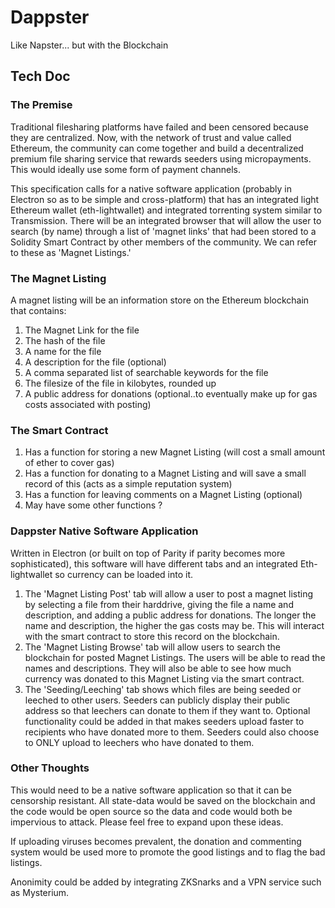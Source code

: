 # Dappster
Like Napster... but with the Blockchain



## Tech Doc

### The Premise

  Traditional filesharing platforms have failed and been censored because they are centralized.  Now, with the network of trust and value called Ethereum, the community can come together and build a decentralized premium file sharing service that rewards seeders using micropayments.  This would ideally use some form of payment channels.
  
  This specification calls for a native software application (probably in Electron so as to be simple and cross-platform) that has an integrated light Ethereum wallet (eth-lightwallet) and integrated torrenting system similar to Transmission.  There will be an integrated browser that will allow the user to search (by name) through a list of 'magnet links' that had been stored to a Solidity Smart Contract by other members of the community.  We can refer to these as 'Magnet Listings.'
  
### The Magnet Listing 

A magnet listing will be an information store on the Ethereum blockchain that contains:
1. The Magnet Link for the file
2. The hash of the file
3. A name for the file
4. A description for the file (optional)
5. A comma separated list of searchable keywords for the file 
6. The filesize of the file in kilobytes, rounded up
7. A public address for donations (optional..to eventually make up for gas costs associated with posting)

### The Smart Contract

1. Has a function for storing a new Magnet Listing (will cost a small amount of ether to cover gas)
2. Has a function for donating to a Magnet Listing and will save a small record of this (acts as a simple reputation system) 
3. Has a function for leaving comments on a Magnet Listing (optional)
4. May have some other functions ? 

### Dappster Native Software Application

 Written in Electron (or built on top of Parity if parity becomes more sophisticated), this software will have different tabs and an integrated Eth-lightwallet so currency can be loaded into it.  
 
 1. The 'Magnet Listing Post' tab will allow a user to post a magnet listing by selecting a file from their harddrive, giving the file a name and description, and adding a public address for donations.  The longer the name and description, the higher the gas costs may be.  This will interact with the smart contract to store this record on the blockchain.
 2. The 'Magnet Listing Browse' tab will allow users to search the blockchain for posted Magnet Listings.  The users will be able to read the names and descriptions.  They will also be able to see how much currency was donated to this Magnet Listing via the smart contract.  
 3. The 'Seeding/Leeching' tab shows which files are being seeded or leeched to other users.  Seeders can publicly display their public address so that leechers can donate to them if they want to.   Optional functionality could be added in that makes seeders upload faster to recipients who have donated more to them.  Seeders could also choose to ONLY upload to leechers who have donated to them.  
 
 
 ### Other Thoughts
 This would need to be a native software application so that it can be censorship resistant.  All state-data would be saved on the blockchain and the code would be open source so the data and code would both be impervious to attack.  Please feel free to expand upon these ideas. 
 
 If uploading viruses becomes prevalent, the donation and commenting system would be used more to promote the good listings and to flag the bad listings.  
 
 Anonimity could be added by integrating ZKSnarks and a VPN service such as Mysterium.  
